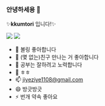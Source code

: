 ### 안녕하세용 👋


✨**kkumtori** 입니다!✨ 

<img src="https://img.shields.io/badge/Python-3776AB?style=for-the-badge&logo=Python&logoColor=white"> <img src="https://img.shields.io/badge/R-276DC3?style=for-the-badge&logo=R&logoColor=white">
- 🎳 볼링 좋아합니다  
- 👯 (몇 없는)친구 만나는 거 좋아합니다
- 🤔 공부는 잘하려고 노력합니다
- 💬 ㅎㅎ  
- 📫 jiyeziye1108@gmail.com
- 😄 방긋방긋  
- ⚡ 번개 약속 좋아요  
